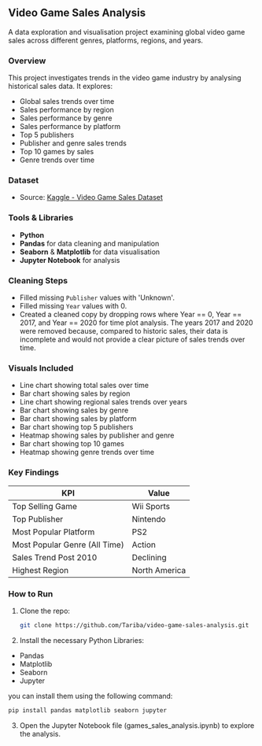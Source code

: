 ##  Video Game Sales Analysis

A data exploration and visualisation project examining global video game sales across different genres, platforms, regions, and years.

### Overview

This project investigates trends in the video game industry by analysing historical sales data. It explores:

- Global sales trends over time  
- Sales performance by region  
- Sales performance by genre  
- Sales performance by platform  
- Top 5 publishers  
- Publisher and genre sales trends  
- Top 10 games by sales  
- Genre trends over time  

### Dataset

- Source: [Kaggle - Video Game Sales Dataset](https://www.kaggle.com/datasets/gregorut/videogamesales)

### Tools & Libraries

- **Python**
- **Pandas** for data cleaning and manipulation
- **Seaborn** & **Matplotlib** for data visualisation
- **Jupyter Notebook** for analysis

### Cleaning Steps

- Filled missing `Publisher` values with 'Unknown'.
- Filled missing `Year` values with 0.
- Created a cleaned copy by dropping rows where Year == 0, Year == 2017, and Year == 2020 for time plot analysis. The years 2017 and 2020 were removed because, compared to historic sales, their data is incomplete and would not provide a clear picture of sales trends over time.

### Visuals Included

- Line chart showing total sales over time  
- Bar chart showing sales by region  
- Line chart showing regional sales trends over years  
- Bar chart showing sales by genre  
- Bar chart showing sales by platform  
- Bar chart showing top 5 publishers  
- Heatmap showing sales by publisher and genre  
- Bar chart showing top 10 games  
- Heatmap showing genre trends over time  

###  Key Findings

| **KPI**                       | **Value**           |
|-------------------------------|---------------------|
| Top Selling Game              | Wii Sports          |
| Top Publisher                 | Nintendo            |
| Most Popular Platform         | PS2                 |
| Most Popular Genre (All Time) | Action              |
| Sales Trend Post 2010         | Declining           |
| Highest Region                | North America       |

### How to Run

1. Clone the repo:
   ```bash
   git clone https://github.com/Tariba/video-game-sales-analysis.git
2. Install the necessary Python Libraries:
- Pandas 
- Matplotlib 
- Seaborn 
- Jupyter

you can install them using the following command:

   ```bash
  pip install pandas matplotlib seaborn jupyter
```
3. Open the Jupyter Notebook file (games_sales_analysis.ipynb) to explore the analysis.